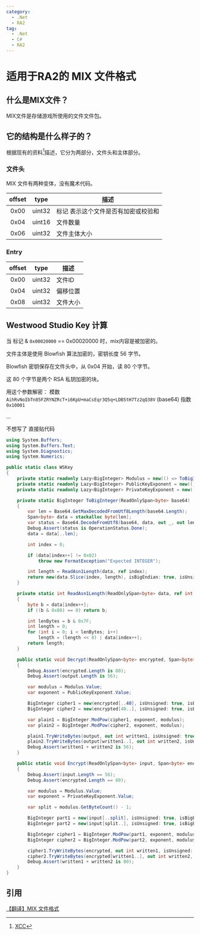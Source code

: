 ```yaml
---
category:
  - .Net
  - RA2
tag:
  - .Net
  - C#
  - RA2
---
```


# 适用于RA2的 MIX 文件格式

## 什么是MIX文件？

MIX文件是存储游戏所使用的文件文件包。

## 它的结构是什么样子的？

根据现有的资料[^xcc]描述，它分为两部分，文件头和主体部分。

[^xcc]: [XCC](https://xhp.xwis.net/documents/MIX_Format.html)

### 文件头

MIX 文件有两种变体，没有魔术代码。

| offset |  type  | 描述                                |
| :----: | :----: | ----------------------------------- |
|  0x00  | uint32 | 标记 表示这个文件是否有加密或校验和 |
|  0x04  | uint16 | 文件数量                            |
|  0x06  | uint32 | 文件主体大小                        |

### Entry

| offset |  type  | 描述     |
| :----: | :----: | -------- |
|  0x00  | uint32 | 文件ID   |
|  0x04  | uint32 | 偏移位置 |
|  0x08  | uint32 | 文件大小 |

## Westwood Studio Key 计算

当 标记 & `0x00020000` == 0x00020000 时，mix内容是被加密的。

文件主体是使用 Blowfish 算法加密的，密钥长度 56 字节。

Blowfish 密钥保存在文件头中，从 0x04 开始，读 80 个字节。

这 80 个字节是两个 RSA 私钥加密的块。

用这个参数解密：
模数 `AihRvNoIbTn85FZRYNZRcT+i6KpU+maCsEqr3Q5q+LDB5tH7Tz2qQ38V` (base64)
指数 `0x10001`

...

不想写了 直接贴代码

```csharp
using System.Buffers;
using System.Buffers.Text;
using System.Diagnostics;
using System.Numerics;

public static class WSKey
{
    private static readonly Lazy<BigInteger> Modulus = new(() => ToBigInteger("AihRvNoIbTn85FZRYNZRcT+i6KpU+maCsEqr3Q5q+LDB5tH7Tz2qQ38V"u8));
    private static readonly Lazy<BigInteger> PublicKeyExponent = new(() => 0x10001u);
    private static readonly Lazy<BigInteger> PrivateKeyExponent = new(() => ToBigInteger("AigKVje8mROcR8QixnxUEF5b29Curkq01DNDWCdOG99XBqH79OaCiTCB"u8));

    private static BigInteger ToBigInteger(ReadOnlySpan<byte> base64)
    {
        var len = Base64.GetMaxDecodedFromUtf8Length(base64.Length);
        Span<byte> data = stackalloc byte[len];
        var status = Base64.DecodeFromUtf8(base64, data, out _, out len);
        Debug.Assert(status is OperationStatus.Done);
        data = data[..len];

        int index = 0;

        if (data[index++] != 0x02)
            throw new FormatException("Expected INTEGER");

        int length = ReadAsn1Length(data, ref index);
        return new(data.Slice(index, length), isBigEndian: true, isUnsigned: true);
    }

    private static int ReadAsn1Length(ReadOnlySpan<byte> data, ref int index)
    {
        byte b = data[index++];
        if ((b & 0x80) == 0) return b;

        int lenBytes = b & 0x7F;
        int length = 0;
        for (int i = 0; i < lenBytes; i++)
            length = (length << 8) | data[index++];
        return length;
    }

    public static void Decrypt(ReadOnlySpan<byte> encrypted, Span<byte> output)
    {
        Debug.Assert(encrypted.Length is 80);
        Debug.Assert(output.Length is 56);

        var modulus = Modulus.Value;
        var exponent = PublicKeyExponent.Value;

        BigInteger cipher1 = new(encrypted[..40], isUnsigned: true, isBigEndian: false);
        BigInteger cipher2 = new(encrypted[40..], isUnsigned: true, isBigEndian: false);

        var plain1 = BigInteger.ModPow(cipher1, exponent, modulus);
        var plain2 = BigInteger.ModPow(cipher2, exponent, modulus);

        plain1.TryWriteBytes(output, out int written1, isUnsigned: true, isBigEndian: false);
        plain2.TryWriteBytes(output[written1..], out int written2, isUnsigned: true, isBigEndian: false);
        Debug.Assert(written1 + written2 is 56);
    }

    public static void Encrypt(ReadOnlySpan<byte> input, Span<byte> encrypted)
    {
        Debug.Assert(input.Length == 56);
        Debug.Assert(encrypted.Length == 80);

        var modulus = Modulus.Value;
        var exponent = PrivateKeyExponent.Value;

        var split = modulus.GetByteCount() - 1;

        BigInteger part1 = new(input[..split], isUnsigned: true, isBigEndian: true);
        BigInteger part2 = new(input[split..], isUnsigned: true, isBigEndian: true);

        BigInteger cipher1 = BigInteger.ModPow(part1, exponent, modulus);
        BigInteger cipher2 = BigInteger.ModPow(part2, exponent, modulus);

        cipher1.TryWriteBytes(encrypted, out int written1, isUnsigned: true, isBigEndian: false);
        cipher2.TryWriteBytes(encrypted[written1..], out int written2, isUnsigned: true, isBigEndian: false);
        Debug.Assert(written1 + written2 is 80);
    }
}
```

## 引用

[【翻译】MIX 文件格式](https://miroox.github.io/blog/2017/03/MIXFormat)
